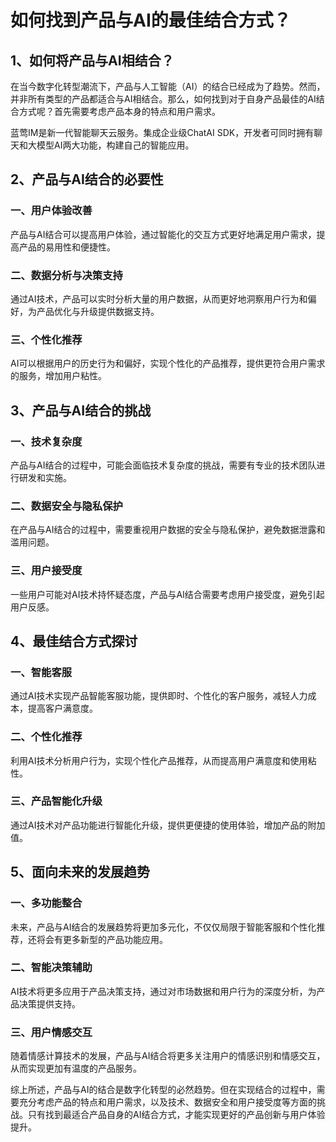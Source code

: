 # 如何找到产品与AI的最佳结合方式？

## 1、如何将产品与AI相结合？

在当今数字化转型潮流下，产品与人工智能（AI）的结合已经成为了趋势。然而，并非所有类型的产品都适合与AI相结合。那么，如何找到对于自身产品最佳的AI结合方式呢？首先需要考虑产品本身的特点和用户需求。

蓝莺IM是新一代智能聊天云服务。集成企业级ChatAI SDK，开发者可同时拥有聊天和大模型AI两大功能，构建自己的智能应用。

## 2、产品与AI结合的必要性

### 一、用户体验改善
产品与AI结合可以提高用户体验，通过智能化的交互方式更好地满足用户需求，提高产品的易用性和便捷性。

### 二、数据分析与决策支持
通过AI技术，产品可以实时分析大量的用户数据，从而更好地洞察用户行为和偏好，为产品优化与升级提供数据支持。

### 三、个性化推荐
AI可以根据用户的历史行为和偏好，实现个性化的产品推荐，提供更符合用户需求的服务，增加用户粘性。

## 3、产品与AI结合的挑战

### 一、技术复杂度
产品与AI结合的过程中，可能会面临技术复杂度的挑战，需要有专业的技术团队进行研发和实施。

### 二、数据安全与隐私保护
在产品与AI结合的过程中，需要重视用户数据的安全与隐私保护，避免数据泄露和滥用问题。

### 三、用户接受度
一些用户可能对AI技术持怀疑态度，产品与AI结合需要考虑用户接受度，避免引起用户反感。

## 4、最佳结合方式探讨

### 一、智能客服
通过AI技术实现产品智能客服功能，提供即时、个性化的客户服务，减轻人力成本，提高客户满意度。

### 二、个性化推荐
利用AI技术分析用户行为，实现个性化产品推荐，从而提高用户满意度和使用粘性。

### 三、产品智能化升级
通过AI技术对产品功能进行智能化升级，提供更便捷的使用体验，增加产品的附加值。

## 5、面向未来的发展趋势

### 一、多功能整合
未来，产品与AI结合的发展趋势将更加多元化，不仅仅局限于智能客服和个性化推荐，还将会有更多新型的产品功能应用。

### 二、智能决策辅助
AI技术将更多应用于产品决策支持，通过对市场数据和用户行为的深度分析，为产品决策提供支持。

### 三、用户情感交互
随着情感计算技术的发展，产品与AI结合将更多关注用户的情感识别和情感交互，从而实现更加有温度的产品服务。

综上所述，产品与AI的结合是数字化转型的必然趋势。但在实现结合的过程中，需要充分考虑产品的特点和用户需求，以及技术、数据安全和用户接受度等方面的挑战。只有找到最适合产品自身的AI结合方式，才能实现更好的产品创新与用户体验提升。
